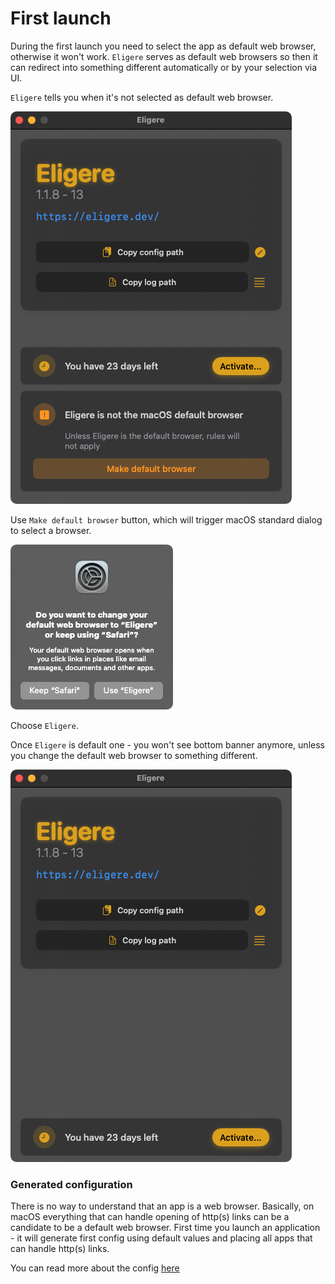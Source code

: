# First launch

During the first launch you need to select the app as default web browser, otherwise it won't work. <code>Eligere</code> serves as default web browsers so then it can redirect into something different automatically or by your selection via UI.

<code>Eligere</code> tells you when it's not selected as default web browser.

![Eligere is not the default web browser](images/first_launch_0.png)

Use <code>Make default browser</code> button, which will trigger macOS standard dialog to select a browser.

![Select new browser](images/first_launch_1.png)

Choose <code>Eligere</code>.

Once <code>Eligere</code> is default one - you won't see bottom banner anymore, unless you change the default web browser to something different.

![Selected as default](images/first_launch_2.png)


### Generated configuration

There is no way to understand that an app is a web browser. Basically, on macOS everything that can handle opening of http(s) links can be a candidate to be a default web browser. First time you launch an application - it will generate first config using default values and placing all apps that can handle http(s) links.

You can read more about the config [here](/docs/config/info/)
